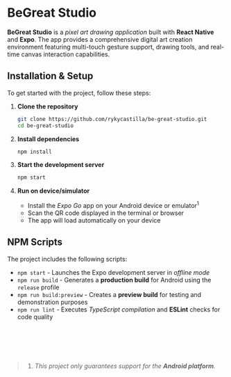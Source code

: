 # BeGreat Studio
**BeGreat Studio** is a *pixel art drawing application* built with **React Native** and **Expo**. The app provides a comprehensive digital art creation environment featuring multi-touch gesture support, drawing tools, and real-time canvas interaction capabilities.

## Installation & Setup

To get started with the project, follow these steps:

1. **Clone the repository**
   ``` bash
   git clone https://github.com/rykycastilla/be-great-studio.git
   cd be-great-studio
   ```

2. **Install dependencies**
   ``` bash
   npm install
   ```

3. **Start the development server**
   ``` bash
   npm start
   ```

4. **Run on device/simulator**
   - Install the *Expo Go* app on your Android device or emulator<sup>1</sup>
   - Scan the QR code displayed in the terminal or browser
   - The app will load automatically on your device

## NPM Scripts

The project includes the following scripts:

- `npm start` - Launches the Expo development server in *offline mode*
- `npm run build` - Generates a **production build** for Android using the `release` profile
- `npm run build:preview` - Creates a **preview build** for testing and demonstration purposes
- `npm run lint` - Executes *TypeScript compilation* and **ESLint** checks for code quality

<br /> <br /> <br /> <br />

> 1. *This project only guarantees support for the **Android platform**.*

